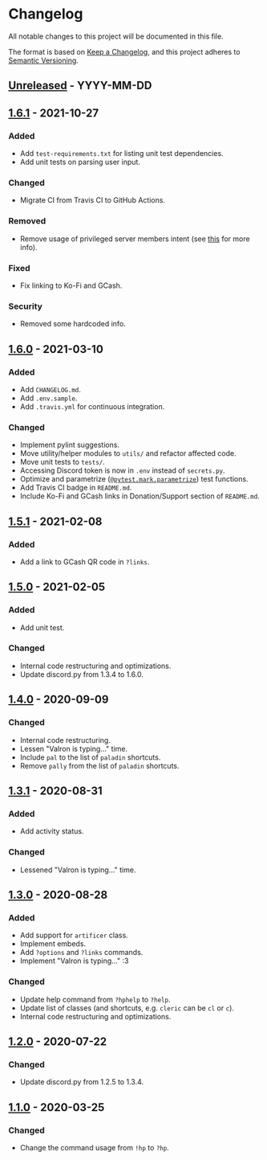 # Changelog

All notable changes to this project will be documented in this file.

The format is based on [Keep a Changelog](https://keepachangelog.com/en/1.0.0/),
and this project adheres to [Semantic Versioning](https://semver.org/spec/v2.0.0.html).

<!--
## [Unreleased](https://github.com/addicteduser/dnd-hp-calc-discordbot/compare/LATEST_TAG...HEAD) - YYYY-MM-DD

### Added
- for new features.

### Changed
- for changes in existing functionality.

### Deprecated
- for soon-to-be removed features.

### Removed
- for now removed features.

### Fixed
- for any bug fixes.

### Security
- in case of vulnerabilities.

-->

## [Unreleased](https://github.com/addicteduser/dnd-hp-calc-discordbot/compare/1.6.1...HEAD) - YYYY-MM-DD

## [1.6.1](https://github.com/addicteduser/dnd-hp-calc-discordbot/compare/1.6.0...1.6.1) - 2021-10-27

### Added

- Add `test-requirements.txt` for listing unit test dependencies.
- Add unit tests on parsing user input.

### Changed

- Migrate CI from Travis CI to GitHub Actions.

### Removed

- Remove usage of privileged server members intent (see [this](https://discordpy.readthedocs.io/en/stable/intents.html) for more info).

### Fixed

- Fix linking to Ko-Fi and GCash.

### Security

- Removed some hardcoded info.

## [1.6.0](https://github.com/addicteduser/dnd-hp-calc-discordbot/compare/1.5.1...1.6.0) - 2021-03-10

### Added

- Add `CHANGELOG.md`.
- Add `.env.sample`.
- Add `.travis.yml` for continuous integration.

### Changed

- Implement pylint suggestions.
- Move utility/helper modules to `utils/` and refactor affected code.
- Move unit tests to `tests/`.
- Accessing Discord token is now in `.env` instead of `secrets.py`.
- Optimize and parametrize ([`@pytest.mark.parametrize`](https://docs.pytest.org/en/stable/parametrize.html)) test functions.
- Add Travis CI badge in `README.md`.
- Include Ko-Fi and GCash links in Donation/Support section of `README.md`.

## [1.5.1](https://github.com/addicteduser/dnd-hp-calc-discordbot/compare/1.5.0...1.5.1) - 2021-02-08

### Added

- Add a link to GCash QR code in `?links`.

## [1.5.0](https://github.com/addicteduser/dnd-hp-calc-discordbot/compare/1.4.0...1.5.0) - 2021-02-05

### Added

- Add unit test.

### Changed

- Internal code restructuring and optimizations.
- Update discord.py from 1.3.4 to 1.6.0.

## [1.4.0](https://github.com/addicteduser/dnd-hp-calc-discordbot/compare/1.3.1...1.4.0) - 2020-09-09

### Changed

- Internal code restructuring.
- Lessen "Valron is typing..." time.
- Include `pal` to the list of `paladin` shortcuts.
- Remove `pally` from the list of `paladin` shortcuts.

## [1.3.1](https://github.com/addicteduser/dnd-hp-calc-discordbot/compare/1.3.0...1.3.1) - 2020-08-31

### Added

- Add activity status.

### Changed

- Lessened "Valron is typing..." time.

## [1.3.0](https://github.com/addicteduser/dnd-hp-calc-discordbot/compare/1.2.0...1.3.0) - 2020-08-28

### Added

- Add support for `artificer` class.
- Implement embeds.
- Add `?options` and `?links` commands.
- Implement "Valron is typing..." :3

### Changed

- Update help command from `?hphelp` to `?help`.
- Update list of classes (and shortcuts, e.g. `cleric` can be `cl` or `c`).
- Internal code restructuring and optimizations.

## [1.2.0](https://github.com/addicteduser/dnd-hp-calc-discordbot/compare/1.1.0...1.2.0) - 2020-07-22

### Changed

- Update discord.py from 1.2.5 to 1.3.4.

## [1.1.0](https://github.com/addicteduser/dnd-hp-calc-discordbot/compare/1.1.0...master) - 2020-03-25

### Changed

- Change the command usage from `!hp` to `?hp`.
